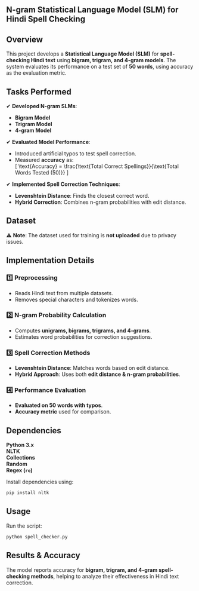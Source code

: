## **N-gram Statistical Language Model (SLM) for Hindi Spell Checking**  

## **Overview**  
This project develops a **Statistical Language Model (SLM)** for **spell-checking Hindi text** using **bigram, trigram, and 4-gram models**. The system evaluates its performance on a test set of **50 words**, using accuracy as the evaluation metric.  

## **Tasks Performed**  
✔ **Developed N-gram SLMs**:  
- **Bigram Model**  
- **Trigram Model**  
- **4-gram Model**  

✔ **Evaluated Model Performance**:  
- Introduced artificial typos to test spell correction.  
- Measured **accuracy** as:  
  \[
  \text{Accuracy} = \frac{\text{Total Correct Spellings}}{\text{Total Words Tested (50)}}
  \]  

✔ **Implemented Spell Correction Techniques**:  
- **Levenshtein Distance**: Finds the closest correct word.  
- **Hybrid Correction**: Combines n-gram probabilities with edit distance.  

## **Dataset**  
⚠ **Note**: The dataset used for training is **not uploaded** due to privacy issues.  

## **Implementation Details**  
### **1️⃣ Preprocessing**  
- Reads Hindi text from multiple datasets.  
- Removes special characters and tokenizes words.  

### **2️⃣ N-gram Probability Calculation**  
- Computes **unigrams, bigrams, trigrams, and 4-grams**.  
- Estimates word probabilities for correction suggestions.  

### **3️⃣ Spell Correction Methods**  
- **Levenshtein Distance**: Matches words based on edit distance.  
- **Hybrid Approach**: Uses both **edit distance & n-gram probabilities**.  

### **4️⃣ Performance Evaluation**  
- **Evaluated on 50 words with typos**.  
- **Accuracy metric** used for comparison.  

## **Dependencies**  
 **Python 3.x**  
 **NLTK**  
 **Collections**  
 **Random**  
 **Regex (`re`)**  

 Install dependencies using:  
```bash
pip install nltk
```  

## **Usage**  
Run the script:  
```bash
python spell_checker.py
```  

## **Results & Accuracy**  
The model reports accuracy for **bigram, trigram, and 4-gram spell-checking methods**, helping to analyze their effectiveness in Hindi text correction.  
